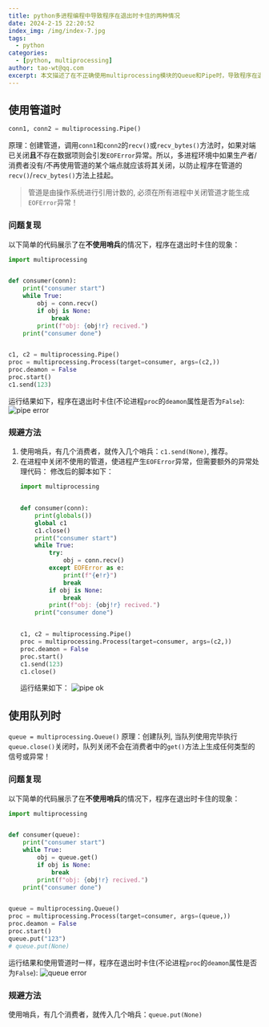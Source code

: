 ```yaml
---
title: python多进程编程中导致程序在退出时卡住的两种情况
date: 2024-2-15 22:20:52
index_img: /img/index-7.jpg
tags:
  - python
categories:
  - [python, multiprocessing]
author: tao-wt@qq.com
excerpt: 本文描述了在不正确使用multiprocessing模块的Queue和Pipe时，导致程序在退出时卡住的两种情况
---
```

## 使用管道时
```python
conn1, conn2 = multiprocessing.Pipe()
```
原理：创建管道，调用`conn1`和`conn2`的`recv()`或`recv_bytes()`方法时，如果对端已关闭**且**不存在数据项则会引发`EOFError`异常。所以，多进程环境中如果生产者/消费者没有/不再使用管道的某个端点就应该将其关闭，以防止程序在管道的`recv()`/`recv_bytes()`方法上挂起。
> 管道是由操作系统进行引用计数的, 必须在所有进程中关闭管道才能生成`EOFError`异常！

### 问题复现
以下简单的代码展示了在**不使用哨兵**的情况下，程序在退出时卡住的现象：
```python
import multiprocessing


def consumer(conn):
    print("consumer start")
    while True:
        obj = conn.recv()
        if obj is None:
            break
        print(f"obj: {obj!r} recived.")
    print("consumer done")


c1, c2 = multiprocessing.Pipe()
proc = multiprocessing.Process(target=consumer, args=(c2,))
proc.deamon = False
proc.start()
c1.send(123)

```
运行结果如下，程序在退出时卡住(不论进程`proc`的`deamon`属性是否为`False`):
![pipe error](/img/pipe_error.png)

### 规避方法
1. 使用哨兵，有几个消费者，就传入几个哨兵：`c1.send(None)`, 推荐。
2. 在进程中关闭不使用的管道，使进程产生`EOFError`异常，但需要额外的异常处理代码：
    修改后的脚本如下：
    ```python
    import multiprocessing


    def consumer(conn):
        print(globals())
        global c1
        c1.close()
        print("consumer start")
        while True:
            try:
                obj = conn.recv()
            except EOFError as e:
                print(f"{e!r}")
                break
            if obj is None:
                break
            print(f"obj: {obj!r} recived.")
        print("consumer done")


    c1, c2 = multiprocessing.Pipe()
    proc = multiprocessing.Process(target=consumer, args=(c2,))
    proc.deamon = False
    proc.start()
    c1.send(123)
    c1.close()

    ```
    运行结果如下：
    ![pipe ok](/img/pipe_ok.png)

## 使用队列时
```queue = multiprocessing.Queue()```
原理：创建队列, 当队列使用完毕执行`queue.close()`关闭时，队列关闭不会在消费者中的`get()`方法上生成任何类型的信号或异常！

### 问题复现
以下简单的代码展示了在**不使用哨兵**的情况下，程序在退出时卡住的现象：
```python
import multiprocessing


def consumer(queue):
    print("consumer start")
    while True:
        obj = queue.get()
        if obj is None:
            break
        print(f"obj: {obj!r} recived.")
    print("consumer done")


queue = multiprocessing.Queue()
proc = multiprocessing.Process(target=consumer, args=(queue,))
proc.deamon = False
proc.start()
queue.put("123")
# queue.put(None)

```
运行结果和使用管道时一样，程序在退出时卡住(不论进程`proc`的`deamon`属性是否为`False`):
![queue error](/img/queue_error.png)

### 规避方法
使用哨兵，有几个消费者，就传入几个哨兵：`queue.put(None)`
